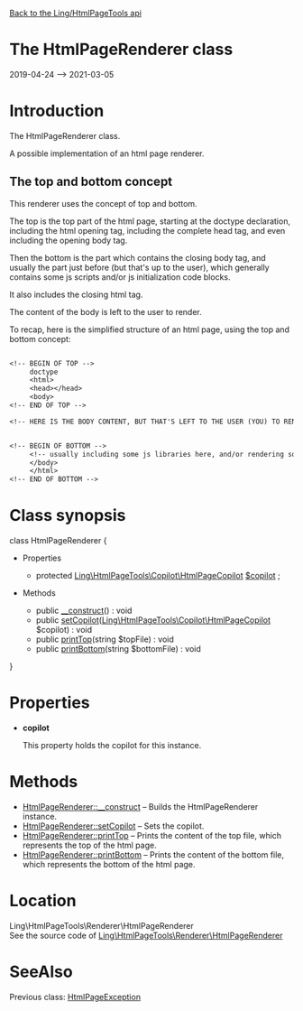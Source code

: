 [Back to the Ling/HtmlPageTools api](https://github.com/lingtalfi/HtmlPageTools/blob/master/doc/api/Ling/HtmlPageTools.md)



The HtmlPageRenderer class
================
2019-04-24 --> 2021-03-05






Introduction
============

The HtmlPageRenderer class.

A possible implementation of an html page renderer.


The top and bottom concept
-----------

This renderer uses the concept of top and bottom.

The top is the top part of the html page, starting at the doctype declaration, including the html opening tag,
including the complete head tag, and even including the opening body tag.

Then the bottom is the part which contains the closing body tag, and usually the part just before (but that's up to the user),
which generally contains some js scripts and/or js initialization code blocks.

It also includes the closing html tag.

The content of the body is left to the user to render.

To recap, here is the simplified structure of an html page, using the top and bottom concept:


```txt

<!-- BEGIN OF TOP -->
     doctype
     <html>
     <head></head>
     <body>
<!-- END OF TOP -->

<!-- HERE IS THE BODY CONTENT, BUT THAT'S LEFT TO THE USER (YOU) TO RENDER -->


<!-- BEGIN OF BOTTOM -->
     <!-- usually including some js libraries here, and/or rendering some js initialization code blocks -->
     </body>
     </html>
<!-- END OF BOTTOM -->


```



Class synopsis
==============


class <span class="pl-k">HtmlPageRenderer</span>  {

- Properties
    - protected [Ling\HtmlPageTools\Copilot\HtmlPageCopilot](https://github.com/lingtalfi/HtmlPageTools/blob/master/doc/api/Ling/HtmlPageTools/Copilot/HtmlPageCopilot.md) [$copilot](#property-copilot) ;

- Methods
    - public [__construct](https://github.com/lingtalfi/HtmlPageTools/blob/master/doc/api/Ling/HtmlPageTools/Renderer/HtmlPageRenderer/__construct.md)() : void
    - public [setCopilot](https://github.com/lingtalfi/HtmlPageTools/blob/master/doc/api/Ling/HtmlPageTools/Renderer/HtmlPageRenderer/setCopilot.md)([Ling\HtmlPageTools\Copilot\HtmlPageCopilot](https://github.com/lingtalfi/HtmlPageTools/blob/master/doc/api/Ling/HtmlPageTools/Copilot/HtmlPageCopilot.md) $copilot) : void
    - public [printTop](https://github.com/lingtalfi/HtmlPageTools/blob/master/doc/api/Ling/HtmlPageTools/Renderer/HtmlPageRenderer/printTop.md)(string $topFile) : void
    - public [printBottom](https://github.com/lingtalfi/HtmlPageTools/blob/master/doc/api/Ling/HtmlPageTools/Renderer/HtmlPageRenderer/printBottom.md)(string $bottomFile) : void

}




Properties
=============

- <span id="property-copilot"><b>copilot</b></span>

    This property holds the copilot for this instance.
    
    



Methods
==============

- [HtmlPageRenderer::__construct](https://github.com/lingtalfi/HtmlPageTools/blob/master/doc/api/Ling/HtmlPageTools/Renderer/HtmlPageRenderer/__construct.md) &ndash; Builds the HtmlPageRenderer instance.
- [HtmlPageRenderer::setCopilot](https://github.com/lingtalfi/HtmlPageTools/blob/master/doc/api/Ling/HtmlPageTools/Renderer/HtmlPageRenderer/setCopilot.md) &ndash; Sets the copilot.
- [HtmlPageRenderer::printTop](https://github.com/lingtalfi/HtmlPageTools/blob/master/doc/api/Ling/HtmlPageTools/Renderer/HtmlPageRenderer/printTop.md) &ndash; Prints the content of the top file, which represents the top of the html page.
- [HtmlPageRenderer::printBottom](https://github.com/lingtalfi/HtmlPageTools/blob/master/doc/api/Ling/HtmlPageTools/Renderer/HtmlPageRenderer/printBottom.md) &ndash; Prints the content of the bottom file, which represents the bottom of the html page.





Location
=============
Ling\HtmlPageTools\Renderer\HtmlPageRenderer<br>
See the source code of [Ling\HtmlPageTools\Renderer\HtmlPageRenderer](https://github.com/lingtalfi/HtmlPageTools/blob/master/Renderer/HtmlPageRenderer.php)



SeeAlso
==============
Previous class: [HtmlPageException](https://github.com/lingtalfi/HtmlPageTools/blob/master/doc/api/Ling/HtmlPageTools/Exception/HtmlPageException.md)<br>
